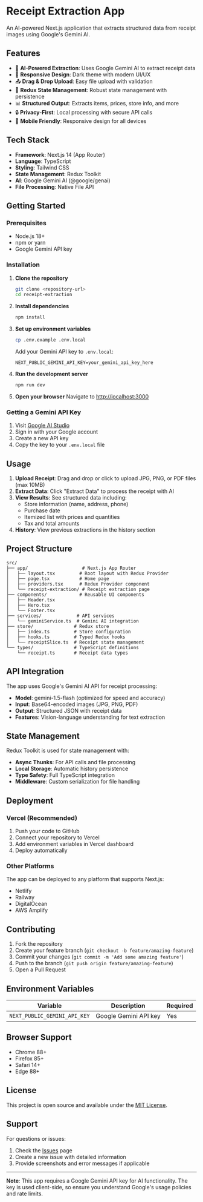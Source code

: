 # Receipt Extraction App

An AI-powered Next.js application that extracts structured data from receipt images using Google's Gemini AI.

## Features

- 🤖 **AI-Powered Extraction**: Uses Google Gemini AI to extract receipt data
- 📱 **Responsive Design**: Dark theme with modern UI/UX
- 📤 **Drag & Drop Upload**: Easy file upload with validation
- 💾 **Redux State Management**: Robust state management with persistence
- 📊 **Structured Output**: Extracts items, prices, store info, and more
- 🔒 **Privacy-First**: Local processing with secure API calls
- 📱 **Mobile Friendly**: Responsive design for all devices

## Tech Stack

- **Framework**: Next.js 14 (App Router)
- **Language**: TypeScript
- **Styling**: Tailwind CSS
- **State Management**: Redux Toolkit
- **AI**: Google Gemini AI (@google/genai)
- **File Processing**: Native File API

## Getting Started

### Prerequisites

- Node.js 18+ 
- npm or yarn
- Google Gemini API key

### Installation

1. **Clone the repository**
   ```bash
   git clone <repository-url>
   cd receipt-extraction
   ```

2. **Install dependencies**
   ```bash
   npm install
   ```

3. **Set up environment variables**
   ```bash
   cp .env.example .env.local
   ```
   
   Add your Gemini API key to `.env.local`:
   ```env
   NEXT_PUBLIC_GEMINI_API_KEY=your_gemini_api_key_here
   ```

4. **Run the development server**
   ```bash
   npm run dev
   ```

5. **Open your browser**
   Navigate to [http://localhost:3000](http://localhost:3000)

### Getting a Gemini API Key

1. Visit [Google AI Studio](https://aistudio.google.com/app/apikey)
2. Sign in with your Google account
3. Create a new API key
4. Copy the key to your `.env.local` file

## Usage

1. **Upload Receipt**: Drag and drop or click to upload JPG, PNG, or PDF files (max 10MB)
2. **Extract Data**: Click "Extract Data" to process the receipt with AI
3. **View Results**: See structured data including:
   - Store information (name, address, phone)
   - Purchase date
   - Itemized list with prices and quantities
   - Tax and total amounts
4. **History**: View previous extractions in the history section

## Project Structure

```
src/
├── app/                    # Next.js App Router
│   ├── layout.tsx         # Root layout with Redux Provider
│   ├── page.tsx           # Home page
│   ├── providers.tsx      # Redux Provider component
│   └── receipt-extraction/ # Receipt extraction page
├── components/            # Reusable UI components
│   ├── Header.tsx
│   ├── Hero.tsx
│   └── Footer.tsx
├── services/             # API services
│   └── geminiService.ts  # Gemini AI integration
├── store/               # Redux store
│   ├── index.ts         # Store configuration
│   ├── hooks.ts         # Typed Redux hooks
│   └── receiptSlice.ts  # Receipt state management
└── types/               # TypeScript definitions
    └── receipt.ts       # Receipt data types
```

## API Integration

The app uses Google's Gemini AI API for receipt processing:

- **Model**: gemini-1.5-flash (optimized for speed and accuracy)
- **Input**: Base64-encoded images (JPG, PNG, PDF)
- **Output**: Structured JSON with receipt data
- **Features**: Vision-language understanding for text extraction

## State Management

Redux Toolkit is used for state management with:

- **Async Thunks**: For API calls and file processing
- **Local Storage**: Automatic history persistence
- **Type Safety**: Full TypeScript integration
- **Middleware**: Custom serialization for file handling

## Deployment

### Vercel (Recommended)

1. Push your code to GitHub
2. Connect your repository to Vercel
3. Add environment variables in Vercel dashboard
4. Deploy automatically

### Other Platforms

The app can be deployed to any platform that supports Next.js:

- Netlify
- Railway
- DigitalOcean
- AWS Amplify

## Contributing

1. Fork the repository
2. Create your feature branch (`git checkout -b feature/amazing-feature`)
3. Commit your changes (`git commit -m 'Add some amazing feature'`)
4. Push to the branch (`git push origin feature/amazing-feature`)
5. Open a Pull Request

## Environment Variables

| Variable | Description | Required |
|----------|-------------|----------|
| `NEXT_PUBLIC_GEMINI_API_KEY` | Google Gemini API key | Yes |

## Browser Support

- Chrome 88+
- Firefox 85+
- Safari 14+
- Edge 88+

## License

This project is open source and available under the [MIT License](LICENSE).

## Support

For questions or issues:

1. Check the [Issues](../../issues) page
2. Create a new issue with detailed information
3. Provide screenshots and error messages if applicable

---

**Note**: This app requires a Google Gemini API key for AI functionality. The key is used client-side, so ensure you understand Google's usage policies and rate limits.
